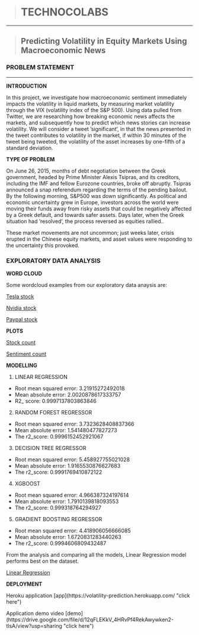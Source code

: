 >#  TECHNOCOLABS
---
>## Predicting Volatility in Equity Markets Using Macroeconomic News

<p></p>
<p></p>

 ### **PROBLEM STATEMENT**
---
**INTRODUCTION**
<p>In this project, we investigate how macroeconomic sentiment immediately impacts the volatility in liquid markets, by measuring market volatility through the VIX  (volatility index of the S&P 500). Using data pulled from Twitter, we are researching how breaking economic news affects the markets, and subsequently how to predict which news stories can increase volatility. We will consider a tweet ’significant’, in that the news presented in the tweet contributes to volatility in the market, if within 30 minutes of the tweet being tweeted, the volatility of the asset increases by one-fifth of a standard deviation.</p>

**TYPE OF PROBLEM**
<p>On June 26, 2015, months of debt negotiation between the Greek government, headed by Prime Minister Alexis Tsipras, and its creditors, including the IMF and fellow Eurozone countries, broke off abruptly. Tsipras announced a snap referendum regarding the terms of the pending bailout. By the following morning, S&P500 was down significantly.  As political and economic uncertainty grew in Europe, investors across the world were moving their funds away from risky assets that could be negatively affected by a Greek default, and towards safer assets. Days later, when the Greek situation had ’resolved’, the process reversed as equities rallied..</p>
<p>These market movements are not uncommon; just weeks later, crisis erupted in the Chinese equity markets, and asset values were responding to the uncertainty this provoked. </p>

### **EXPLORATORY DATA ANALYSIS**

**WORD CLOUD**
<P> Some wordcloud examples from our exploratory data anaysis are: </p>

[Tesla stock](eda_images/wc_tsl.png)

[Nvidia stock](eda_images/wc_nvda.png)

[Paypal stock](eda_images/wc_ppal.png)


**PLOTS**

[Stock count](eda_images/companies.png)

[Sentiment count](eda_images/wc_ppal.png)


**MODELLING**

1.	LINEAR REGRESSION

* Root mean squared error:  3.21915272492018
* Mean absolute error: 2.0020878617333757
* R2_ score: 0.9997137803863846

2. 	RANDOM FOREST REGRESSOR

* Root mean squared error:  3.7323628408837366
* Mean absolute error:  1.541480477827273
* The r2_score:  0.9996152452921067

3.	DECISION TREE REGRESSOR

* Root mean squared error:  5.458927755021028
* Mean absolute error:  1.9165530876627683
* The r2_score:  0.9991769410872122

4. XGBOOST

* Root mean squared error:  4.966387324197614
* Mean absolute error:  1.7910139818093553
* The r2_score:  0.999318764294927

5. GRADIENT BOOSTING REGRESSOR

* Root mean squared error:  4.418906056666085
* Mean absolute error:  1.6720831283440263
* The r2_score:  0.9994606809432487

<p>From the analysis and comparing all the models, Linear Regression model performs best on the dataset. </p>

[Linear Regression](eda_images/linresults.png)

**DEPLOYMENT**
<p>
Heroku application [app](https://volatility-prediction.herokuapp.com/ "click here") </p>

<p>
Application demo video [demo](https://drive.google.com/file/d/12qFLEKkV_4HRvPf4RekAwywken2-tlsA/view?usp=sharing "click here") </p>








